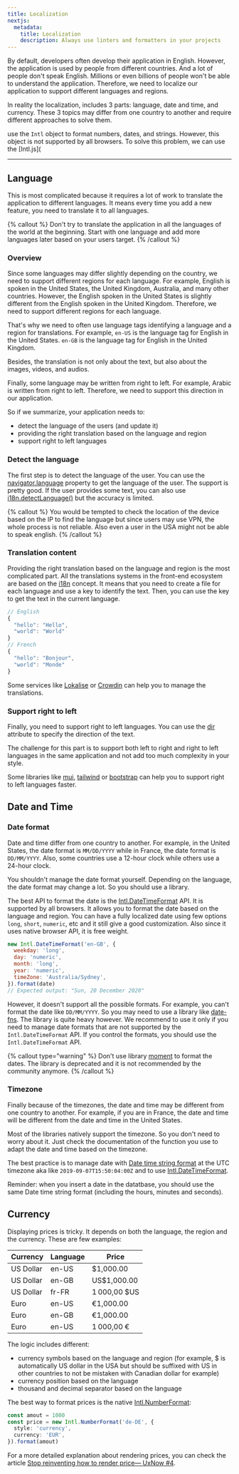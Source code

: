 ```yaml
---
title: Localization
nextjs:
  metadata:
    title: Localization
    description: Always use linters and formatters in your projects
---
```


By default, developers often develop their application in English. However, the application is used by people from different countries.
And a lot of people don't speak English. Millions or even billions of people won't be able to understand the application. Therefore, we need to localize our application to support different languages and regions.

In reality the localization, includes 3 parts: language, date and time, and currency. These 3 topics may differ from one country to another and require different approaches to solve them.

use the `Intl` object to format numbers, dates, and strings. However, this object is not supported by all browsers. To solve this problem, we can use the [Intl.js](

---

## Language

This is most complicated because it requires a lot of work to translate the application to different languages. It means every time you add a new feature, you need to translate it to all languages.

{% callout %}
Don't try to translate the application in all the languages of the world at the beginning. Start with one language and add more languages later based on your users target.
{% /callout %}

### Overview

Since some languages may differ slightly depending on the country, we need to support different regions for each language. For example, English is spoken in the United States, the United Kingdom, Australia, and many other countries. However, the English spoken in the United States is slightly different from the English spoken in the United Kingdom. Therefore, we need to support different regions for each language.

That's why we need to often use language tags identifying a language and a region for translations. For example, `en-US` is the language tag for English in the United States. `en-GB` is the language tag for English in the United Kingdom.

Besides, the translation is not only about the text, but also about the images, videos, and audios.

Finally, some language may be written from right to left. For example, Arabic is written from right to left. Therefore, we need to support this direction in our application.

So if we summarize, your application needs to:

- detect the language of the users (and update it)
- providing the right translation based on the language and region
- support right to left languages

### Detect the language

The first step is to detect the language of the user. You can use the [navigator.language](https://developer.mozilla.org/en-US/docs/Web/API/NavigatorLanguage/language) property to get the language of the user. The support is pretty good. If the user provides some text, you can also use [i18n.detectLanguage()](https://developer.mozilla.org/en-US/docs/Mozilla/Add-ons/WebExtensions/API/i18n/detectLanguage) but the accuracy is limited.

{% callout %}
You would be tempted to check the location of the device based on the IP to find the language but since users may use VPN, the whole process is not reliable. Also even a user in the USA might not be able to speak english.
{% /callout %}

### Translation content

Providing the right translation based on the language and region is the most complicated part. All the translations systems in the front-end ecosystem are based on the [i18n](https://developer.mozilla.org/en-US/docs/Mozilla/Add-ons/WebExtensions/API/i18n) concept. It means that you need to create a file for each language and use a key to identify the text. Then, you can use the key to get the text in the current language.

```js
// English
{
  "hello": "Hello",
  "world": "World"
}
// French
{
  "hello": "Bonjour",
  "world": "Monde"
}
```

Some services like [Lokalise](https://lokalise.com/) or [Crowdin](https://crowdin.com/) can help you to manage the translations.

### Support right to left

Finally, you need to support right to left languages. You can use the [dir](https://developer.mozilla.org/en-US/docs/Web/HTML/Global_attributes/dir) attribute to specify the direction of the text.

The challenge for this part is to support both left to right and right to left languages in the same application and not add too much complexity in your style.

Some libraries like [mui](https://mui.com/), [tailwind](https://tailwindcss.com) or [bootstrap](https://getbootstrap.com/) can help you to support right to left languages faster.

## Date and Time

### Date format

Date and time differ from one country to another. For example, in the United States, the date format is `MM/DD/YYYY` while in France, the date format is `DD/MM/YYYY`. Also, some countries use a 12-hour clock while others use a 24-hour clock.

You shouldn't manage the date format yourself. Depending on the language, the date format may change a lot. So you should use a library.

The best API to format the date is the [Intl.DateTimeFormat](https://developer.mozilla.org/en-US/docs/Web/JavaScript/Reference/Global_Objects/Intl/DateTimeFormat/DateTimeFormat) API. It is supported by all browsers. It allows you to format the date based on the language and region. You can have a fully localized date using few options `long`, `short`, `numeric`, etc and it still give a good customization. Also since it uses native browser API, it is free weight.

```js
new Intl.DateTimeFormat('en-GB', {
  weekday: 'long',
  day: 'numeric',
  month: 'long',
  year: 'numeric',
  timeZone: 'Australia/Sydney',
}).format(date)
// Expected output: "Sun, 20 December 2020"
```

However, it doesn't support all the possible formats. For example, you can't format the date like `DD/MM/YYYY`. So you may need to use a library like [date-fns](https://date-fns.org/). The library is quite heavy however. We recommend to use it only if you need to manage date formats that are not supported by the `Intl.DateTimeFormat` API. If you control the formats, you should use the `Intl.DateTimeFormat` API.

{% callout type="warning" %}
Don't use library [moment](https://momentjs.com/) to format the dates. The library is deprecated and it is not recommended by the community anymore.
{% /callout %}

### Timezone

Finally because of the timezones, the date and time may be different from one country to another. For example, if you are in France, the date and time will be different from the date and time in the United States.

Most of the libraries natively support the timezone. So you don't need to worry about it. Just check the documentation of the function you use to adapt the date and time based on the timezone.

The best practice is to manage date with [Date time string format](https://developer.mozilla.org/en-US/docs/Web/JavaScript/Reference/Global_Objects/Date#date_time_string_format) at the UTC timezone aka like `2019-09-07T15:50:04:00Z` and to use [Intl.DateTimeFormat](https://developer.mozilla.org/en-US/docs/Web/JavaScript/Reference/Global_Objects/Intl/DateTimeFormat/DateTimeFormat).

Reminder: when you insert a date in the datatbase, you should use the same Date time string format (including the hours, minutes and seconds).

## Currency

Displaying prices is tricky. It depends on both the language, the region and the currency. These are few examples:

| Currency  | Language | Price        |
| --------- | -------- | ------------ |
| US Dollar | en-US    | $1,000.00    |
| US Dollar | en-GB    | US$1,000.00  |
| US Dollar | fr-FR    | 1 000,00 $US |
| Euro      | en-US    | €1,000.00    |
| Euro      | en-GB    | €1,000.00    |
| Euro      | en-US    | 1 000,00 €   |

The logic includes different:

- currency symbols based on the language and region (for example, $ is automatically US dollar in the USA but should be suffixed with US in other countries to not be mistaken with Canadian dollar for example)
- currency position based on the language
- thousand and decimal separator based on the language

The best way to format prices is the native [Intl.NumberFormat](https://developer.mozilla.org/en-US/docs/Web/JavaScript/Reference/Global_Objects/Intl/NumberFormat):

```ts
const amout = 1000
const price = new Intl.NumberFormat('de-DE', {
  style: 'currency',
  currency: 'EUR',
}).format(amout)
```

For a more detailed explanation about rendering prices, you can check the article [Stop reinventing how to render price— UxNow #4](https://thibault-friedrich.medium.com/stop-reinventing-how-to-render-price-uxnow-4-286a7a178c85).
